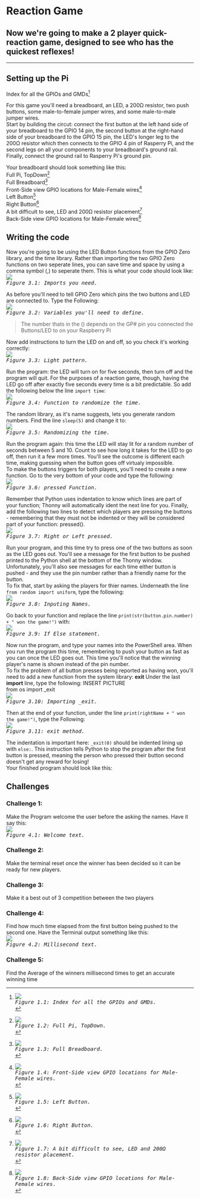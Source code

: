 # Reaction Game 
  Now we're going to make a 2 player quick-reaction game, designed to see who has the quickest reflexes!
---
---
## Setting up the Pi
Index for all the GPIOs and GMDs[^1]

  For this game you'll need a breadboard, an LED, a 200Ω resistor, two push buttons, some male-to-female jumper wires, and some male-to-male jumper wires.<br>
  Start by building the circut: connect the first button at the left hand side of your breadboard to the GPIO 14 pin, the second button at the right-hand side of your breadboard to the GPIO 15 pin, the LED's longer leg to the 200Ω resistor which then connects to the GPIO 4 pin of Rasperry Pi, and the second legs on all your components to your breadboard's ground rail. Finally, connect the ground rail to Rasperry Pi's ground pin.

Your breadboard should look something like this:<br>
Full Pi, TopDown[^2]<br>
Full Breadboard[^3]<br>
Front-Side view GPIO locations for Male-Female wires[^4]<br>
Left Button[^5]<br>
Right Button[^6]<br>
A bit difficult to see, LED and 200Ω resistor placement[^7]<br>
Back-Side view GPIO locations for Male-Female wires[^8]<br>

[^2]:<kbd><img src="https://github.com/JustisGuin/RaspberryPi-AboutMe/blob/main/images/SettingUpThePi01.JPG"><br><i>Figure 1.2: Full Pi, TopDown.</i></kbd><br>
[^3]:<kbd><img src="https://github.com/JustisGuin/RaspberryPi-AboutMe/blob/main/images/SettingUpThePi02.JPG"><br><i>Figure 1.3: Full Breadboard.</i></kbd><br>
[^4]:<kbd><img src="https://github.com/JustisGuin/RaspberryPi-AboutMe/blob/main/images/SettingUpThePi03.JPG"><br><i>Figure 1.4: Front-Side view GPIO locations for Male-Female wires.</i></kbd><br>
[^5]:<kbd><img src="https://github.com/JustisGuin/RaspberryPi-AboutMe/blob/main/images/SettingUpThePi04.JPG"><br><i>Figure 1.5: Left Button.</i></kbd><br>
[^6]:<kbd><img src="https://github.com/JustisGuin/RaspberryPi-AboutMe/blob/main/images/SettingUpThePi09.JPG"><br><i>Figure 1.6: Right Button.</i></kbd><br>
[^7]:<kbd><img src="https://github.com/JustisGuin/RaspberryPi-AboutMe/blob/main/images/SettingUpThePi11.JPG"><br><i>Figure 1.7: A bit difficult to see, LED and 200Ω resistor placement.</i></kbd><br>
[^8]:<kbd><img src="https://github.com/JustisGuin/RaspberryPi-AboutMe/blob/main/images/SettingUpThePi07.JPG"><br><i>Figure 1.8: Back-Side view GPIO locations for Male-Female wires.</i></kbd><br>

[^1]: <kbd><img src="https://github.com/JustisGuin/RaspberryPi-AboutMe/blob/main/images/SettingUpThePi08.JPG"><br><i>Figure 1.1: Index for all the GPIOs and GMDs.</i></kbd><br>
## Writing the code

  Now you're going to be using the LED Button functions from the GPIO Zero library, and the time library. Rather than importing the two GPIO Zero functions on two seperate lines, you can save time and space by using a comma symbol (,) to seperate them. This is what your code should look like:<br>
 <kbd><img src="https://github.com/JustisGuin/RaspberryPi-AboutMe/blob/main/images/WritingTheCode01.jpg"><br><i>Figure 3.1: Imports you need.</i></kbd><br>

  As before you'll need to tell GPIO Zero which pins the two buttons and LED are connected to. Type the Following:<br>
  <kbd><img src="https://github.com/JustisGuin/RaspberryPi-AboutMe/blob/main/images/WritingTheCode02.jpg"><br><i>Figure 3.2: Variables you'll need to define.</i></kbd><br>
  >The number thats in the () depends on the GP# pin you connected the Buttons/LED to on your Raspberry Pi<br>

  Now add instructions to turn the LED on and off, so you check it's working correctly:<br>
  <kbd><img src="https://github.com/JustisGuin/RaspberryPi-AboutMe/blob/main/images/WritingTheCode03.jpg"><br><i>Figure 3.3: Light pattern.</i></kbd><br>

  Run the program: the LED will turn on for five seconds, then turn off and the program will quit. For the purposes of a reaction game, though, having the LED go off after exactly five seconds every time is a bit predictable. So add the following below the line `import time`:<br>
  <kbd><img src="https://github.com/JustisGuin/RaspberryPi-AboutMe/blob/main/images/WritingTheCode04.jpg"><br><i>Figure 3.4: Function to randomize the time.</i></kbd><br>
 
  The random library, as it's name suggests, lets you generate random numbers. Find the line `sleep(5)` and change it to:<br>
  <kbd><img src="https://github.com/JustisGuin/RaspberryPi-AboutMe/blob/main/images/WritingTheCode05.jpg"><br><i>Figure 3.5: Randomizing the time.</i></kbd><br>

  Run the program again: this time the LED will stay lit for a random number of seconds between 5 and 10. Count to see how long it takes for the LED to go off, then run it a few more times. You'll see the outcome is different each time, making guessing when the button goes off virtualy impossible.<br>
  To make the buttons triggers for both players, you'll need to create a new function. Go to the very bottom of your code and type the following:<br>
  <kbd><img src="https://github.com/JustisGuin/RaspberryPi-AboutMe/blob/main/images/WritingTheCode06.jpg"><br><i>Figure 3.6: pressed Function.</i></kbd><br>

  Remember that Python uses indentation to know which lines are part of your function; Thonny will automatically ident the next line for you. Finally, add the following two lines to detect which players are pressing the buttons - remembering that they must not be indented or they will be considered part of your function: pressed().<br>
  <kbd><img src="https://github.com/JustisGuin/RaspberryPi-AboutMe/blob/main/images/WritingTheCode07.jpg"><br><i>Figure 3.7: Right or Left pressed.</i></kbd><br>

  Run your program, and this time try to press one of the two buttons as soon as the LED goes out. You'll see a message for the first button to be pushed printed to the Python shell at the bottom of the Thonny window. Unfortunately, you'll also see messages for each time either button is pushed - and they use the pin number rather than a friendly name for the button.<br>
  To fix that, start by asking the players for thier names. Underneath the line `from random import uniform`, type the following:<br>
  <kbd><img src="https://github.com/JustisGuin/RaspberryPi-AboutMe/blob/main/images/WritingTheCode08.jpg"><br><i>Figure 3.8: Inputing Names.</i></kbd><br>
  
  Go back to your function and replace the line `print(str(button.pin.number) + " won the game!")` with:<br>
    <kbd><img src="https://github.com/JustisGuin/RaspberryPi-AboutMe/blob/main/images/WritingTheCode09.jpg"><br><i>Figure 3.9: If Else statement.</i></kbd><br>

  Now run the program, and type your names into the PowerShell area. When you run the program this time, remembering to push your button as fast as you can once the LED goes out. This time you'll notice that the winning player's name is shown instead of the pin number.<br>
  To fix the problem of all button presses being reported as having won, you'll need to add a new function from the system library: <b>exit</b> Under the last <b>import</b> line, type the following:
  INSERT PICTURE<br>
  from os import _exit<br>
  <kbd><img src="https://github.com/JustisGuin/RaspberryPi-AboutMe/blob/main/images/WritingTheCode10.jpg"><br><i>Figure 3.10: Importing _exit.</i></kbd><br>
  
Then at the end of your function, under the line `print(rightName + " won the game!")`, type the Following:<br>
  <kbd><img src="https://github.com/JustisGuin/RaspberryPi-AboutMe/blob/main/images/WritingTheCode11.jpg"><br><i>Figure 3.11: exit method.</i></kbd><br>

  The indentation is important here: `_exit(0)` should be indented lining up with `else:`. This instruction tells Python to stop the program after the first button is pressed, meaning the person who pressed their button second doesn't get any reward for losing!<br>
  Your finished program should look like this:

## Challenges
### Challenge 1:
Make the Program welcome the user before the asking the names. Have it say this:<br>
<kbd><img src="https://github.com/JustisGuin/RaspberryPi-AboutMe/blob/main/images/Challenges01.jpg"><br><i>Figure 4.1: Welcome text.</i></kbd><br>

### Challenge 2: 
Make the terminal reset once the winner has been decided so it can be ready for new players.

### Challenge 3:
Make it a best out of 3 competition between the two players

### Challenge 4:
Find how much time elapsed from the first button being pushed to the second one. Have the Terminal output something like this:<br>
<kbd><img src="https://github.com/JustisGuin/RaspberryPi-AboutMe/blob/main/images/Challenges04.jpg"><br><i>Figure 4.2: Millisecond text.</i></kbd><br>

### Challenge 5:
Find the Average of the winners millisecond times to get an accurate winning time

